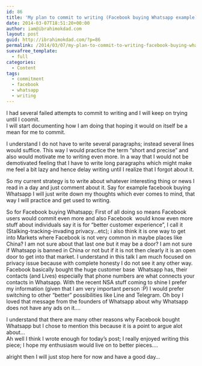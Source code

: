 ```yaml
---
id: 86
title: 'My plan to commit to writing (Facebook buying Whatsapp example);'
date: 2014-03-07T18:51:20+00:00
author: iam@ibrahimokdad.com
layout: post
guid: http://ibrahimokdad.com/?p=86
permalink: /2014/03/07/my-plan-to-commit-to-writing-facebook-buying-whatsapp-example/
suevafree_template:
  - full
categories:
  - Content
tags:
  - commitment
  - facebook
  - whatsapp
  - writing
---
```

I had several failed attempts to commit to writing and I will keep on trying until I coomit.  
I will start documenting how I am doing that hoping it would on itself be a mean for me to commit.

I understand I do not have to write several paragraphs; instead several lines would suffice. This way I would practice the term &#8220;short and precise&#8221; and also would motivate me to writing even more. In a way that I would not be demotivated feeling that I have to write long paragraphs which might make me feel a bit lazy and hence delay writing until I realize that I forgot about it.

So my current strategy is to write about whatever interesting thing or news I read in a day and just comment about it. Say for example facebook buying Whatsapp I will just write down my thoughts which ever comes to mind, that way I will practice and get used to writing.

So for Facebook buying Whatsapp; First of all doing so means Facebook users would commit even more and also Facebook  would know even more stuff about individuals say it is for &#8220;better customer experience&#8221;, I call it (Stalking-tracking-invading privacy&#8230;etc); i also think it is one way to get into Markets where Facebook is not very common in maybe places like China? I am not sure about that last one but it may be a door? I am not sure if Whatsapp is banned in China or not but if it is not then clearly it is an open door to get into that market. I understand in this talk I am much focused on privacy issue because with complete honesty I do not see it any other way. Facebook basically bought the huge customer base  Whatsapp has, their contacts (and Lives) especially that phone numbers are what connects your contacts in Whatsapp. With the recent NSA stuff coming to shine I prefer my information (given that I am very important person :P) I would prefer switching to other &#8220;better&#8221; possibilities like Line and Telegram. Oh boy I loved that message from the founders of Whatsapp about why Whatsapp does not have any ads on it&#8230;.

I understand that there are many other reasons why Facebook bought Whatsapp but I chose to mention this because it is a point to argue alot about&#8230;  
Ah well I think I wrote enough for today&#8217;s post; I really enjoyed writing this piece; I hope my enthusiasm would live on to better pieces&#8230;.

alright then I will just stop here for now and have a good day&#8230;

&nbsp;

&nbsp;